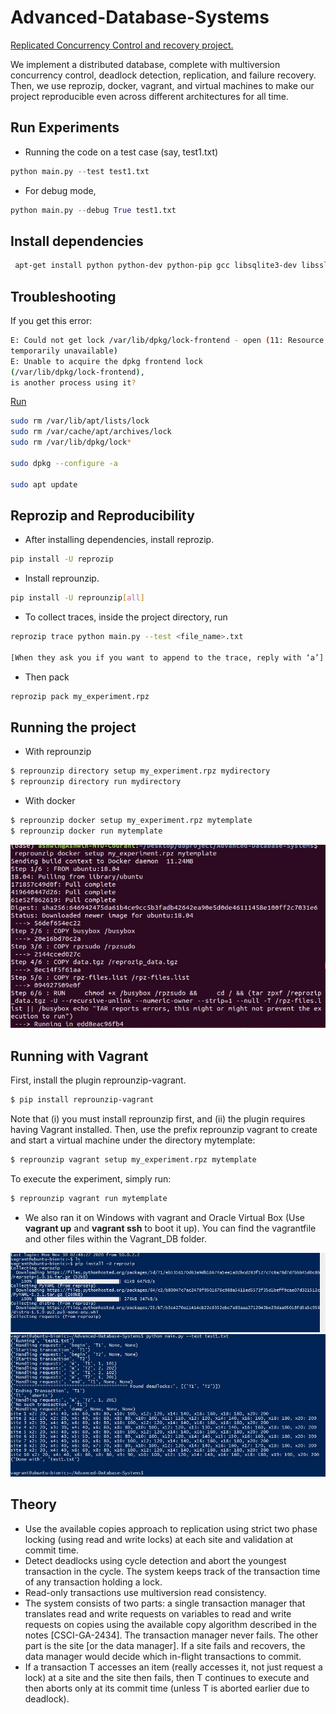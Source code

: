 # Advanced-Database-Systems

<ins>Replicated Concurrency Control and recovery project.</ins>

We implement a distributed database, complete with multiversion concurrency control, deadlock detection, replication, and failure recovery.
Then, we use reprozip, docker, vagrant, and virtual machines to make our project reproducible even across different architectures for all time.


## Run Experiments
 - Running the code on a test case (say, test1.txt)
```python
python main.py --test test1.txt
```
- For debug mode,
```python
python main.py --debug True test1.txt
```
## Install dependencies
```bash
 apt-get install python python-dev python-pip gcc libsqlite3-dev libssl-dev libffi-dev
```

## Troubleshooting
If you get this error:
```bash
E: Could not get lock /var/lib/dpkg/lock-frontend - open (11: Resource
temporarily unavailable)
E: Unable to acquire the dpkg frontend lock
(/var/lib/dpkg/lock-frontend),
is another process using it?
```

<ins>Run</ins>
```bash
sudo rm /var/lib/apt/lists/lock
sudo rm /var/cache/apt/archives/lock
sudo rm /var/lib/dpkg/lock*

sudo dpkg --configure -a

sudo apt update
```

## Reprozip and Reproducibility
 - After installing dependencies, install reprozip.
 ```bash
 pip install -U reprozip
 ```
 - Install reprounzip.
```bash
pip install -U reprounzip[all]
```
- To collect traces, inside the project directory, run
```bash
reprozip trace python main.py --test <file_name>.txt

[When they ask you if you want to append to the trace, reply with ‘a’]
```
- Then pack
```bash
reprozip pack my_experiment.rpz
```
## Running the project
- With reprounzip
```bash
$ reprounzip directory setup my_experiment.rpz mydirectory
$ reprounzip directory run mydirectory
```
- With docker
```bash
$ reprounzip docker setup my_experiment.rpz mytemplate
$ reprounzip docker run mytemplate
```
![Terminal](https://github.com/ashwinpn/Advanced-Database-Systems/blob/main/resources/db1.JPG)

## Running with Vagrant
First, install the plugin reprounzip-vagrant.
```bash
$ pip install reprounzip-vagrant
```
Note that (i) you must install reprounzip first, and (ii) the plugin requires having Vagrant
installed. Then, use the prefix reprounzip vagrant to create and start a virtual machine
under the directory mytemplate:
```bash
$ reprounzip vagrant setup my_experiment.rpz mytemplate
```

To execute the experiment, simply run:
```bash
$ reprounzip vagrant run mytemplate
```

- We also ran it on Windows with vagrant and Oracle Virtual Box (Use <b>vagrant up</b> and
<b>vagrant ssh</b> to boot it up). You can find the vagrantfile and other files within the
Vagrant_DB folder.

![Terminal](https://github.com/ashwinpn/Advanced-Database-Systems/blob/main/resources/data1.JPG)
![Terminal](https://github.com/ashwinpn/Advanced-Database-Systems/blob/main/resources/data2.JPG)

## Theory
-  Use the available copies approach to replication using strict two phase locking (using read and write locks) at each site and validation at commit time.
-  Detect deadlocks using cycle detection and abort the youngest transaction in the cycle. The system keeps track of the transaction time of any transaction holding a lock.
-  Read-only transactions use multiversion read consistency.
-  The system consists of two parts: a single transaction manager that translates read and write requests on variables to read and write requests on copies using the available copy algorithm described in the notes [CSCI-GA-2434]. The transaction manager never fails. The other part is the site [or the data manager]. If a site fails and recovers, the
data manager would decide which in-flight transactions to commit.
- If a transaction T accesses an item (really accesses it, not just request
a lock) at a site and the site then fails, then T continues to execute
and then aborts only at its commit time (unless T is aborted earlier due to
deadlock).

